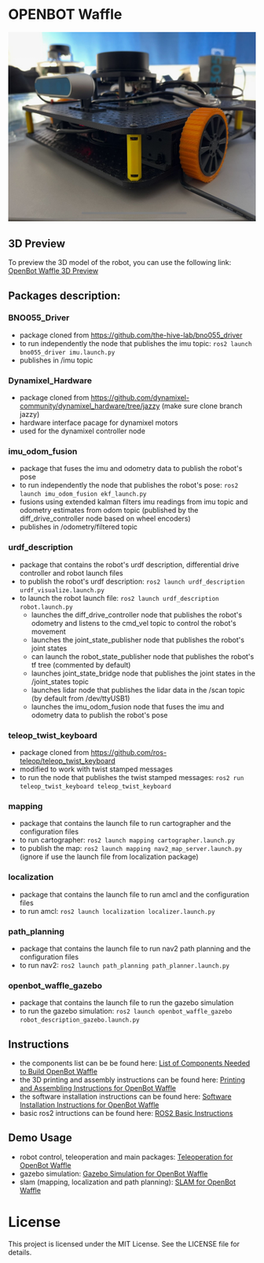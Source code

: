 # OPENBOT Waffle

<img src="docs/media/icibot_waffle.jpeg" alt="ICIBot Waffle" width="600">

## 3D Preview

To preview the 3D model of the robot, you can use the following link: [OpenBot Waffle 3D Preview](https://cad.onshape.com/documents/e4455d89093a44267b1c8add/w/d262dbe7157cadda162aa249/e/e17b02729e8f8845fbf66276?renderMode=0&uiState=67bee99083113e444bfba18b)

## Packages description:

### BNO055_Driver
 - package cloned from https://github.com/the-hive-lab/bno055_driver 
 - to run independently the node that publishes the imu topic: ``` ros2 launch bno055_driver imu.launch.py ``` 
 - publishes in /imu topic

### Dynamixel_Hardware
 - package cloned from https://github.com/dynamixel-community/dynamixel_hardware/tree/jazzy (make sure clone branch jazzy)
 - hardware interface pacage for dynamixel motors
 - used for the dynamixel controller node

### imu_odom_fusion
 - package that fuses the imu and odometry data to publish the robot's pose
 - to run independently the node that publishes the robot's pose: ``` ros2 launch imu_odom_fusion ekf_launch.py ```
 - fusions using extended kalman filters imu readings from imu topic and odometry estimates from odom topic (published by the diff_drive_controller node based on wheel encoders) 
 - publishes in /odometry/filtered topic

### urdf_description
 - package that contains the robot's urdf description, differential drive controller and robot launch files
 - to publish the robot's urdf description: ``` ros2 launch urdf_description urdf_visualize.launch.py ```
 - to launch the robot launch file: ``` ros2 launch urdf_description robot.launch.py ```
    - launches the diff_drive_controller node that publishes the robot's odometry and listens to the cmd_vel topic to control the robot's movement
    - launches the joint_state_publisher node that publishes the robot's joint states
    - can launch the robot_state_publisher node that publishes the robot's tf tree (commented by default)
    - launches joint_state_bridge node that publishes the joint states in the /joint_states topic
    - launches lidar node that publishes the lidar data in the /scan topic (by default from /dev/ttyUSB1)
    - launches the imu_odom_fusion node that fuses the imu and odometry data to publish the robot's pose


### teleop_twist_keyboard
 - package cloned from https://github.com/ros-teleop/teleop_twist_keyboard
 - modified to work with twist stamped messages
 - to run the node that publishes the twist stamped messages: ``` ros2 run teleop_twist_keyboard teleop_twist_keyboard ```

### mapping
 - package that contains the launch file to run cartographer and the configuration files
 - to run cartographer: ``` ros2 launch mapping cartographer.launch.py ```
 - to publish the map: ``` ros2 launch mapping nav2_map_server.launch.py ``` (ignore if use the launch file from localization package)

### localization
 - package that contains the launch file to run amcl and the configuration files
 - to run amcl: ``` ros2 launch localization localizer.launch.py ```

### path_planning
 - package that contains the launch file to run nav2 path planning and the configuration files
 - to run nav2: ``` ros2 launch path_planning path_planner.launch.py ```

### openbot_waffle_gazebo
 - package that contains the launch file to run the gazebo simulation
 - to run the gazebo simulation: ``` ros2 launch openbot_waffle_gazebo robot_description_gazebo.launch.py ```

## Instructions

- the components list can be be found here: [List of Components Needed to Build OpenBot Waffle](docs/component_list.md)
- the 3D printing and assembly instructions can be found here: [Printing and Assembling Instructions for OpenBot Waffle](docs/3d_printing.md)
- the software installation instructions can be found here: [Software Installation Instructions for OpenBot Waffle](docs/software_installation.md)
- basic ros2 intructions can be found here: [ROS2 Basic Instructions](docs/ros2_basic.md)

## Demo Usage

- robot control, teleoperation and main packages: [Teleoperation for OpenBot Waffle](docs/teleoperation.md)
- gazebo simulation: [Gazebo Simulation for OpenBot Waffle](docs/gazebo_simulation.md)
- slam (mapping, localization and path planning): [SLAM for OpenBot Waffle](docs/slam.md)

# License

This project is licensed under the MIT License. See the LICENSE file for details.